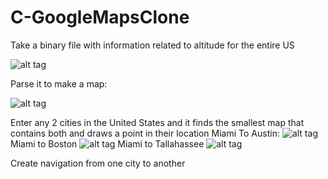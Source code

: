 # C-GoogleMapsClone


Take a binary file with information related to altitude for the entire US

![alt tag](https://raw.github.com/guezandy/C-GoogleMapsClone/master/images/binary.png)

Parse it to make a map: 

![alt tag](https://raw.github.com/guezandy/C-GoogleMapsClone/master/images/parsedmap.png)

Enter any 2 cities in the United States and it finds the smallest map that contains both and draws a point in their location
Miami To Austin: 
![alt tag](https://raw.github.com/guezandy/C-GoogleMapsClone/master/images/miami-austin.png)
Miami to Boston
![alt tag](https://raw.github.com/guezandy/C-GoogleMapsClone/master/images/miami-boston.png)
Miami to Tallahassee
![alt tag](https://raw.github.com/guezandy/C-GoogleMapsClone/master/images/miami-tally.png)

Create navigation from one city to another
